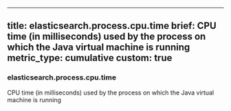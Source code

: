 
---
title: elasticsearch.process.cpu.time
brief: CPU time (in milliseconds) used by the process on which the Java virtual machine is running
metric_type: cumulative
custom: true
---
### elasticsearch.process.cpu.time

CPU time (in milliseconds) used by the process on which the Java virtual machine is running

